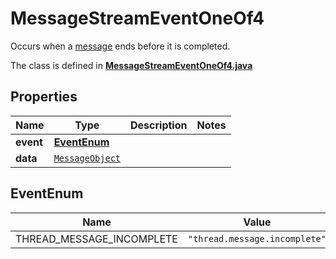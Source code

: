 

# MessageStreamEventOneOf4

Occurs when a [message](/docs/api-reference/messages/object) ends before it is completed.

The class is defined in **[MessageStreamEventOneOf4.java](../../src/main/java/org/openapitools/model/MessageStreamEventOneOf4.java)**

## Properties

Name | Type | Description | Notes
------------ | ------------- | ------------- | -------------
**event** | [**EventEnum**](#EventEnum) |  | 
**data** | [`MessageObject`](MessageObject.md) |  | 

## EventEnum

Name | Value
---- | -----
THREAD_MESSAGE_INCOMPLETE | `"thread.message.incomplete"`



